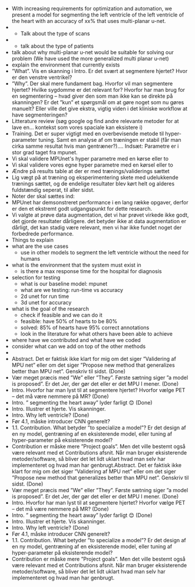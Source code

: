 - With increasing requirements for optimization and automation, we present a model for segmenting the left ventricle of the left ventricle of the heart with an accuracy of xx\% that uses multi-planar u-net.
- - Talk about the type of scans
- - talk about the type of patients
- talk about why multi-planar u-net would be suitable for solving our problem (We have used the more generalized multi planar u-net)
- explain the environment that currently exists
- ”What”. Vis en skanning i Intro. Er det svært at segmentere hjertet? Hvor er den venstre ventrikel?
- ”Why”. Der skal mere fundament bag. Hvorfor vil man segmentere hjertet? Hvilke sygdomme er det relevant for? Hvorfor har man brug for en segmentering – hvad giver den som man ikke kan se direkte på skanningen? Er det ”kun” et spørgsmål om at gøre noget som nu gøres manuelt? Eller ville det give ekstra, vigtig viden i det kliniske workflow at have segmenteringen?
- Litterature review (søg google og  find andre relevante metoder for at lave en... kontekst som vores spaciale kan eksistere i)
- Training. Det er super vigtigt med en overbevisende metode til hyper-parameter tuning. Samt en analyse af om træningen er stabil (får man cirka samme resultat hvis man gentræner?).… Indsæt: Parametre er i stor grad taget fra mpunet.
- Vi skal validere MPUnet's hyper parametre med en kørse eller to
- Vi skal validere vores egne hyper parametre med en kørsel eller to
- Ændre på results table at der er med trænings/validerings sættet
- Lig vægt på at træning og eksperimentering skete med udelukkende trænings sættet, og de endelige resultater blev kørt helt og alderes fuldstændig seperat, til aller sidst.
- Noter der skal sættes ind:
- MPUnet har demsonstreret performance i en lang række opgaver, derfor er den et ekstremt godt udgangspunkt for dette research.
- Vi valgte at prøve data augmentation, det vi har prøvet virkede ikke godt, det gjorde resultater dårligere. det betyder ikke at data augmentation er dårligt, det kan stadig være relevant, men vi har ikke fundet noget der forbedrede performance.
- Things to explain
- what are the use cases
  - use in other models to segment the left ventricle without the need for humans
- what is the environment that the system must exist in
  - is there a max response time for the hospital for diagnosis
- selection for testing
  - what is our baseline model: mpunet
  - what are we testing: run-time vs accuracy
  - 2d unet for run time
  - 3d unet for accuracy
- what is the goal of the research
    - check if feasible and we can do it
    - feasible: have 50% of hearts to be 80%
    - solved: 85% of hearts have 95% correct annotations
    - look in the literature for what others have been able to achieve
- where have we contributed and what have we coded
- consider what can we add on top of the other methods
- 
- Abstract. Det er faktisk ikke klart for mig om det siger ”Validering af MPU net” eller om det siger ”Propose new method that generalizes better than MPU net”. Genskriv til sidst. (Done)
- Vær meget præcis med ”We” eller ”They”. Første sætning siger ”a model is proposed”. Er det Jer, der gør det eller er det MPU I mener. (Done)
- Intro. Hvorfor har man lyst til at segmentere hjertet? Hvorfor vælge PET – det må være nemmere på MR? (Done)
- Intro. ” segmenting the heart away” lyder farligt 😊 (Done)
- Intro. Illustrer et hjerte. Vis skanninger. 
- Intro. Why left ventricle? (Done)
- Før 4.1, måske introducer CNN generelt?
- 1.1. Contribution. What betyder ”to specialize a model”? Er det design af en ny model, gentræning af en eksisterende model, eller tuning af hyper-parameter på eksisterende model?
- Contribution er måske mere ”Project goals”. Men det ville bestemt også være relevant med et Contributions afsnit. Når man bruger eksisterende metoder/software, så bliver det let lidt uklart hvad man selv har implementeret og hvad man har genbrugt.Abstract. Det er faktisk ikke klart for mig om det siger ”Validering af MPU net” eller om det siger ”Propose new method that generalizes better than MPU net”. Genskriv til sidst. (Done)
- Vær meget præcis med ”We” eller ”They”. Første sætning siger ”a model is proposed”. Er det Jer, der gør det eller er det MPU I mener. (Done)
- Intro. Hvorfor har man lyst til at segmentere hjertet? Hvorfor vælge PET – det må være nemmere på MR? (Done)
- Intro. ” segmenting the heart away” lyder farligt 😊 (Done)
- Intro. Illustrer et hjerte. Vis skanninger. 
- Intro. Why left ventricle? (Done)
- Før 4.1, måske introducer CNN generelt?
- 1.1. Contribution. What betyder ”to specialize a model”? Er det design af en ny model, gentræning af en eksisterende model, eller tuning af hyper-parameter på eksisterende model?
- Contribution er måske mere ”Project goals”. Men det ville bestemt også være relevant med et Contributions afsnit. Når man bruger eksisterende metoder/software, så bliver det let lidt uklart hvad man selv har implementeret og hvad man har genbrugt.